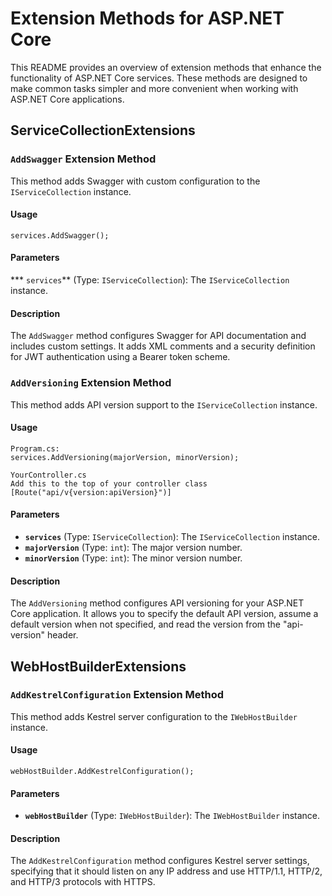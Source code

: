 # Extension Methods for ASP.NET Core

This README provides an overview of extension methods that enhance the functionality of ASP.NET Core services. These methods are designed to make common tasks simpler and more convenient when working with ASP.NET Core applications.

## ServiceCollectionExtensions

### `AddSwagger` Extension Method

This method adds Swagger with custom configuration to the `IServiceCollection` instance.

#### Usage

    services.AddSwagger();

#### Parameters

*** `services`** (Type: `IServiceCollection`): The `IServiceCollection` instance.

#### Description

The `AddSwagger` method configures Swagger for API documentation and includes custom settings. It adds XML comments and a security definition for JWT authentication using a Bearer token scheme.

### `AddVersioning` Extension Method

This method adds API version support to the `IServiceCollection` instance.

#### Usage
    
    Program.cs:
    services.AddVersioning(majorVersion, minorVersion);

    YourController.cs
    Add this to the top of your controller class
    [Route("api/v{version:apiVersion}")]

#### Parameters

*   **`services`** (Type: `IServiceCollection`): The `IServiceCollection` instance.
*   **`majorVersion`** (Type: `int`): The major version number.
*   **`minorVersion`** (Type: `int`): The minor version number.

#### Description

The `AddVersioning` method configures API versioning for your ASP.NET Core application. It allows you to specify the default API version, assume a default version when not specified, and read the version from the "api-version" header.

## WebHostBuilderExtensions

### `AddKestrelConfiguration` Extension Method

This method adds Kestrel server configuration to the `IWebHostBuilder` instance.

#### Usage

    webHostBuilder.AddKestrelConfiguration();
    

#### Parameters

*   **`webHostBuilder`** (Type: `IWebHostBuilder`): The `IWebHostBuilder` instance.

#### Description

The `AddKestrelConfiguration` method configures Kestrel server settings, specifying that it should listen on any IP address and use HTTP/1.1, HTTP/2, and HTTP/3 protocols with HTTPS.


